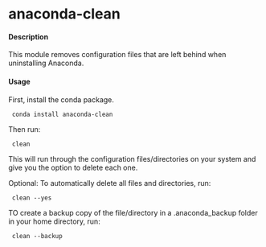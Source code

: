 # anaconda-clean

#### Description
This module removes configuration files that are left behind when uninstalling Anaconda.

#### Usage

First, install the conda package. 

     conda install anaconda-clean

Then run: 

     clean

This will run through the configuration files/directories on your system and give you the option to delete each one. 

Optional: 
To automatically delete all files and directories, run:

     clean --yes 
     
TO create a backup copy of the file/directory in a .anaconda_backup folder in your home directory, run: 

     clean --backup
